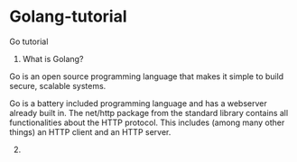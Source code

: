 # Golang-tutorial
Go tutorial

1. What is Golang?

Go is an open source programming language that makes it simple to build secure, scalable systems.

Go is a battery included programming language and has a webserver already built in. The net/http package from the standard library contains all functionalities about the HTTP protocol. This includes (among many other things) an HTTP client and an HTTP server.

2. 